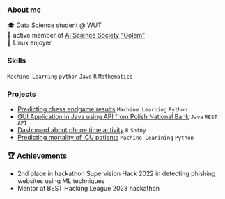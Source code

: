 ### About me
🎓 Data Science student @ WUT  
🔬 active member of [AI Science Society "Golem"](https://github.com/KNSI-Golem)  
🐧 Linux enjoyer  

### Skills
`Machine Learning` `python` `Jave` `R` `Mathematics`

### Projects
- [Predicting chess endgame results](https://github.com/Filip-Sz/Chess_endgame_king_rook_ML_project) `Machine Learning` `Python`
- [GUI Application in Java using API from Polish National Bank](https://github.com/Filip-Sz/Polish_National_Bank_Rest_API_Application) `Java` `REST API`
- [Dashboard about phone time activity](https://github.com/Filip-Sz/Phone_activity_dashboard) `R` `Shiny`
- [Predicting mortality of ICU patients]() `Machine Learining` `Python`

### :trophy: Achievements
- 2nd place in hackathon Supervision Hack 2022 in detecting phishing websites using ML techniques
- Mentor at BEST Hacking League 2023 hackathon
